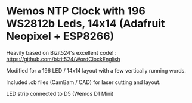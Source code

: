 # Wemos NTP Clock with 196 WS2812b Leds, 14x14 (Adafruit Neopixel + ESP8266)

Heavily based on Bizit524's excellent code! : https://github.com/bizit524/WordClockEnglish

Modified for a 196 LED / 14x14 layout with a few vertically running words.

Included .cb files (CamBam / CAD) for laser cutting and layout.

LED strip connected to D5 (Wemos D1 Mini)

